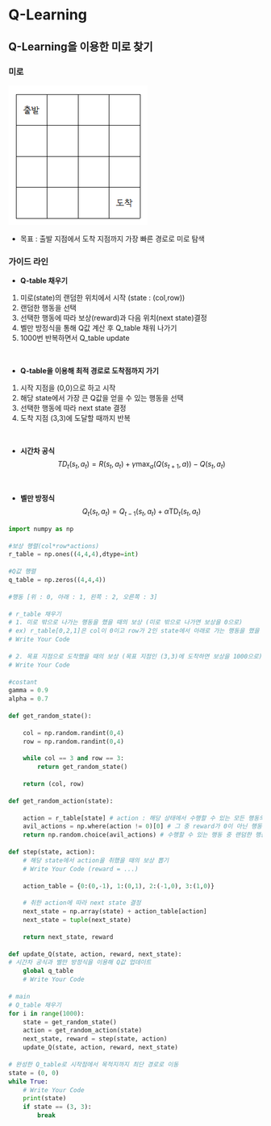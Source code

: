 # Q-Learning

## **Q-Learning을 이용한 미로 찾기**

### **미로**
![maze_image](maze.png)
<br>
- 목표 : 출발 지점에서 도착 지점까지 가장 빠른 경로로 미로 탐색

### **가이드 라인**
+ **Q-table 채우기**
1) 미로(state)의 랜덤한 위치에서 시작 (state : (col,row))
2) 랜덤한 행동을 선택
3) 선택한 행동에 따라 보상(reward)과 다음 위치(next state)결정
4) 벨만 방정식을 통해 Q값 계산 후 Q_table 채워 나가기
5) 1000번 반복하면서 Q_table update  
<br>

 
+ **Q-table을 이용해 최적 경로로 도착점까지 가기**
1) 시작 지점을 (0,0)으로 하고 시작
2) 해당 state에서 가장 큰 Q값을 얻을 수 있는 행동을 선택
3) 선택한 행동에 따라 next state 결정
4) 도착 지점 (3,3)에 도달할 때까지 반복

<br>

+ **시간차 공식**
$$TD_t(s_t, a_t) = R(s_t, a_t) + \gamma \max_{a} (Q(s_{t+1}, a)) - Q(s_t, a_t)$$

<br>

+ **벨만 방정식**
$$Q_t(s_t, a_t) = Q_{t-1}(s_t, a_t) + \alpha \text{TD}_t(s_t, a_t)$$


```python
import numpy as np

#보상 행렬(col*row*actions)
r_table = np.ones((4,4,4),dtype=int)

#Q값 행렬
q_table = np.zeros((4,4,4))

#행동 [위 : 0, 아래 : 1, 왼쪽 : 2, 오른쪽 : 3]

# r_table 채우기
# 1. 미로 밖으로 나가는 행동을 했을 때의 보상 (미로 밖으로 나가면 보상을 0으로)
# ex) r_table[0,2,1]은 col이 0이고 row가 2인 state에서 아래로 가는 행동을 했을 때 얻는 보상
# Write Your Code

# 2. 목표 지점으로 도착했을 때의 보상 (목표 지점인 (3,3)에 도착하면 보상을 1000으로)
# Write Your Code

#costant
gamma = 0.9
alpha = 0.7

def get_random_state():

    col = np.random.randint(0,4)
    row = np.random.randint(0,4)

    while col == 3 and row == 3:
        return get_random_state()
    
    return (col, row)

def get_random_action(state):
    
    action = r_table[state] # action : 해당 상태에서 수행할 수 있는 모든 행동의 벡터
    avil_actions = np.where(action != 0)[0] # 그 중 reward가 0이 아닌 행동, 즉 수행할 수 있는 행동을 결정
    return np.random.choice(avil_actions) # 수행할 수 있는 행동 중 랜덤한 행동 수행

def step(state, action):
    # 해당 state에서 action을 취했을 때의 보상 뽑기
    # Write Your Code (reward = ...)

    action_table = {0:(0,-1), 1:(0,1), 2:(-1,0), 3:(1,0)}

    # 취한 action에 따라 next state 결정
    next_state = np.array(state) + action_table[action]
    next_state = tuple(next_state)

    return next_state, reward

def update_Q(state, action, reward, next_state):
# 시간차 공식과 벨만 방정식을 이용해 Q값 업데이트
    global q_table
    # Write Your Code 

# main
# Q_table 채우기
for i in range(1000):
    state = get_random_state() 
    action = get_random_action(state)
    next_state, reward = step(state, action)
    update_Q(state, action, reward, next_state)

# 완성한 Q_table로 시작점에서 목적지까지 최단 경로로 이동
state = (0, 0)
while True:
    # Write Your Code 
    print(state)
    if state == (3, 3):
        break
```
